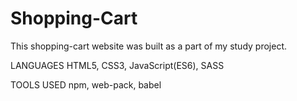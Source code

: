 # Shopping-Cart
This shopping-cart website was built as a part of my study project. 

LANGUAGES 
HTML5, CSS3, JavaScript(ES6), SASS

TOOLS USED
npm, web-pack, babel
